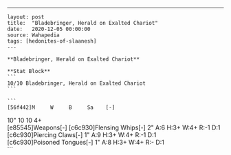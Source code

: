 ---
    layout: post
    title:  "Bladebringer, Herald on Exalted Chariot"
    date:   2020-12-05 00:00:00
    source: Wahapedia
    tags: [hedonites-of-slaanesh]
    ---
    
    **Bladebringer, Herald on Exalted Chariot**
    
    **Stat Block**
    ```
    10/10 Bladebringer, Herald on Exalted Chariot
    ```
    
    ```
    [56f442]M     W     B     Sa    [-]
10"   10    10    4+    
[e85545]Weapons[-]
[c6c930]Flensing Whips[-]
2"     A:6    H:3+   W:4+   R:-1   D:1   
[c6c930]Piercing Claws[-]
1"     A:9    H:3+   W:4+   R:-1   D:1   
[c6c930]Poisoned Tongues[-]
1"     A:8    H:3+   W:4+   R:-    D:1   
    ```
    
    
    